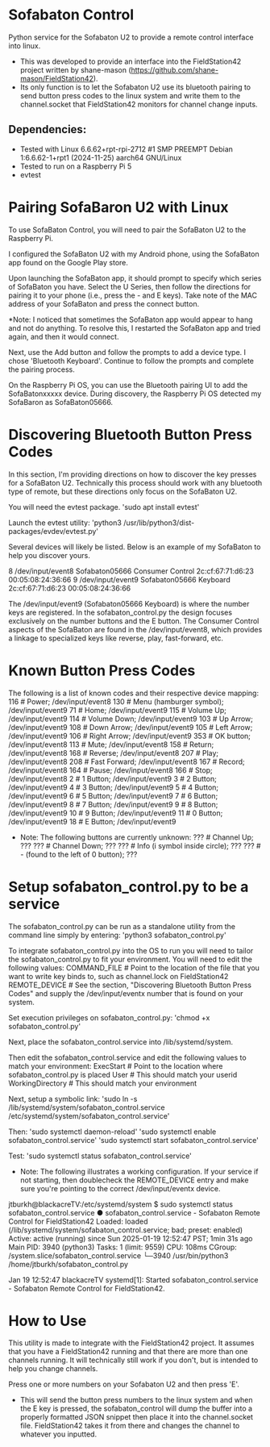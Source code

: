 # Sofabaton Control
Python service for the Sofabaton U2 to provide a remote control interface into linux.

* This was developed to provide an interface into the FieldStation42 project written by shane-mason (https://github.com/shane-mason/FieldStation42).
* Its only function is to let the Sofabaton U2 use its bluetooth pairing to send button press codes to the linux system and write them to the channel.socket that FieldStation42 monitors for channel change inputs.
 
## Dependencies:
* Tested with Linux 6.6.62+rpt-rpi-2712 #1 SMP PREEMPT Debian 1:6.6.62-1+rpt1 (2024-11-25) aarch64 GNU/Linux
* Tested to run on a Raspberry Pi 5
* evtest 


# Pairing SofaBaron U2 with Linux
To use SofaBaton Control, you will need to pair the SofaBaton U2 to the Raspberry Pi. 

I configured the SofaBaton U2 with my Android phone, using the SofaBaton app found on the Google Play store.

Upon launching the SofaBaton app, it should prompt to specify which series of SofaBaton you have.  Select the U Series, then follow the directions for pairing it to your phone (i.e., press the - and E keys).  Take note of the MAC address of your SofaBaton and press the connect button.  

*Note: I noticed that sometimes the SofaBaton app would appear to hang and not do anything.  To resolve this, I restarted the SofaBaton app and tried again, and then it would connect.

Next, use the Add button and follow the prompts to add a device type.  I chose 'Bluetooth Keyboard'.  Continue to follow the prompts and complete the pairing process.

On the Raspberry Pi OS, you can use the Bluetooth pairing UI to add the SofaBatonxxxxx device. During discovery, the Raspberry Pi OS detected my SofaBaron as SofaBaton05666.


# Discovering Bluetooth Button Press Codes
In this section, I'm providing directions on how to discover the key presses for a SofaBaton U2.  Technically this process should work with any bluetooth type of remote, but these directions only focus on the SofaBaton U2.

You will need the evtest package.
'sudo apt install evtest'

Launch the evtest utility:
'python3 /usr/lib/python3/dist-packages/evdev/evtest.py'

Several devices will likely be listed.  Below is an example of my SofaBaton to help you discover yours.

8   /dev/input/event8    Sofabaton05666 Consumer Control     2c:cf:67:71:d6:23                   00:05:08:24:36:66
9   /dev/input/event9    Sofabaton05666 Keyboard             2c:cf:67:71:d6:23                   00:05:08:24:36:66

The /dev/input/event9 (Sofabaton05666 Keyboard) is where the number keys are registered. In the sofabaton_control.py the design focuses exclusively on the number buttons and the E button. The Consumer Control aspects of the SofaBaton are found in the /dev/input/event8, which provides a linkage to specialized keys like reverse, play, fast-forward, etc. 


# Known Button Press Codes
The following is a list of known codes and their respective device mapping:
116 	# Power; /dev/input/event8
130	# Menu (hamburger symbol); /dev/input/event9
71	# Home; /dev/input/event9
115	# Volume Up; /dev/input/event9
114	# Volume Down; /dev/input/event9
103	# Up Arrow; /dev/input/event9
108	# Down Arrow; /dev/input/event9
105	# Left Arrow;  /dev/input/event9
106	# Right Arrow; /dev/input/event9 
353	# OK button; /dev/input/event8
113	# Mute; /dev/input/event8
158	# Return; /dev/input/event8
168	# Reverse; /dev/input/event8
207	# Play; /dev/input/event8
208	# Fast Forward; /dev/input/event8
167	# Record; /dev/input/event8
164	# Pause; /dev/input/event8
166	# Stop; /dev/input/event8
2	# 1 Button; /dev/input/event9
3	# 2 Button; /dev/input/event9
4	# 3 Button; /dev/input/event9
5	# 4 Button; /dev/input/event9
6	# 5 Button; /dev/input/event9
7	# 6 Button; /dev/input/event9
8	# 7 Button; /dev/input/event9
9	# 8 Button; /dev/input/event9
10	# 9 Button; /dev/input/event9
11	# 0 Button; /dev/input/event9
18	# E Button; /dev/input/event9

* Note: The following buttons are currently unknown:
???	# Channel Up; ???
???	# Channel Down; ???
???	# Info (i symbol inside circle); ???
???	# - (found to the left of 0 button); ???



# Setup sofabaton_control.py to be a service
The sofabaton_control.py can be run as a standalone utility from the command line simply by entering:
'python3 sofabaton_control.py'

To integrate sofabaton_control.py into the OS to run you will need to tailor the sofabaton_control.py to fit your environment.  You will need to edit the following values:
COMMAND_FILE	# Point to the location of the file that you want to write key binds to, such as channel.lock on FieldStation42
REMOTE_DEVICE	# See the section, "Discovering Bluetooth Button Press Codes" and supply the /dev/input/eventx number that is found on your system.

Set execution privileges on sofabaton_control.py:
'chmod +x sofabaton_control.py'

Next, place the sofabaton_control.service into /lib/systemd/system.

Then edit the sofabaton_control.service and edit the following values to match your environment:
ExecStart	# Point to the location where sofabaton_control.py is placed
User		# This should match your userid
WorkingDirectory	# This should match your environment

Next, setup a symbolic link:
'sudo ln -s /lib/systemd/system/sofabaton_control.service /etc/systemd/system/sofabaton_control.service'

Then:
'sudo systemctl daemon-reload'
'sudo systemctl enable sofabaton_control.service'
'sudo systemctl start sofabaton_control.service'

Test:
'sudo systemctl status sofabaton_control.service'
* Note: The following illustrates a working configuration.  If your service if not starting, then doublecheck the REMOTE_DEVICE entry and make sure you're pointing to the correct /dev/input/eventx device.

jtburkh@blackacreTV:/etc/systemd/system $ sudo systemctl status sofabaton_control.service
● sofabaton_control.service - Sofabaton Remote Control for FieldStation42
     Loaded: loaded (/lib/systemd/system/sofabaton_control.service; bad; preset: enabled)
     Active: active (running) since Sun 2025-01-19 12:52:47 PST; 1min 31s ago
   Main PID: 3940 (python3)
      Tasks: 1 (limit: 9559)
        CPU: 108ms
     CGroup: /system.slice/sofabaton_control.service
             └─3940 /usr/bin/python3 /home/jtburkh/sofabaton_control.py

Jan 19 12:52:47 blackacreTV systemd[1]: Started sofabaton_control.service - Sofabaton Remote Control for FieldStation42.


# How to Use
This utility is made to integrate with the FieldStation42 project.  It assumes that you have a FieldStation42 running and that there are more than one channels running.  It will technically still work if you don't, but is intended to help you change channels.

Press one or more numbers on your Sofabaton U2 and then press 'E'. 

* This will send the button press numbers to the linux system and when the E key is pressed, the sofabaton_control will dump the buffer into a properly formatted JSON snippet then place it into the channel.socket file. FieldStation42 takes it from there and changes the channel to whatever you inputted.

